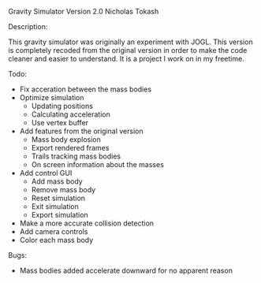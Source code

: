 Gravity Simulator
Version 2.0
Nicholas Tokash

Description:

This gravity simulator was originally an experiment with JOGL. This version is completely recoded from the original version in order to make the code cleaner and easier to understand. It is a project I work on in my freetime.

Todo:

- Fix acceration between the mass bodies
- Optimize simulation 
  - Updating positions
  - Calculating acceleration
  - Use vertex buffer
- Add features from the original version
  - Mass body explosion
  - Export rendered frames
  - Trails tracking mass bodies
  - On screen information about the masses
- Add control GUI
  - Add mass body
  - Remove mass body
  - Reset simulation
  - Exit simulation
  - Export simulation
- Make a more accurate collision detection
- Add camera controls
- Color each mass body

Bugs:

- Mass bodies added accelerate downward for no apparent reason
